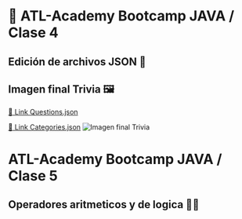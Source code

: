 # :pencil: ATL-Academy Bootcamp JAVA / Clase 4

## Edición de archivos JSON 📄 

## Imagen final Trivia 🖼️ 

[🔗 Link Questions.json](https://raw.githubusercontent.com/acosta604/ATL-Academy/Clase_4/clase%204/questions.json)

[🔗 Link Categories.json](https://raw.githubusercontent.com/acosta604/ATL-Academy/Clase_4/clase%204/categories.json)
![Imagen final Trivia](https://i.imgur.com/ijtXNpX.png)
 
 # ATL-Academy Bootcamp JAVA / Clase 5

## Operadores aritmeticos y de logica 👨‍💻

